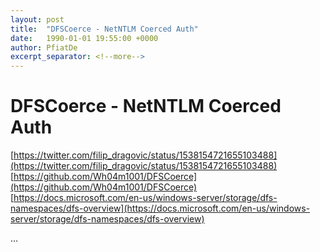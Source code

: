 ```yaml
---
layout: post
title:  "DFSCoerce - NetNTLM Coerced Auth"
date:   1990-01-01 19:55:00 +0000
author: PfiatDe
excerpt_separator: <!--more-->
---
```


# DFSCoerce - NetNTLM Coerced Auth
[https://twitter.com/filip_dragovic/status/1538154721655103488](https://twitter.com/filip_dragovic/status/1538154721655103488)
[https://github.com/Wh04m1001/DFSCoerce](https://github.com/Wh04m1001/DFSCoerce)
[https://docs.microsoft.com/en-us/windows-server/storage/dfs-namespaces/dfs-overview](https://docs.microsoft.com/en-us/windows-server/storage/dfs-namespaces/dfs-overview)

...
<!--more-->
